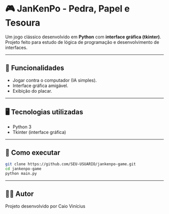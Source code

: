 # 🎮 JanKenPo - Pedra, Papel e Tesoura

Um jogo clássico desenvolvido em **Python** com **interface gráfica (tkinter)**.  
Projeto feito para estudo de lógica de programação e desenvolvimento de interfaces.

---

## 🚀 Funcionalidades
- Jogar contra o computador (IA simples).
- Interface gráfica amigável.
- Exibição do placar.

---

## 🖥️ Tecnologias utilizadas
- Python 3
- Tkinter (interface gráfica)

---

## 📌 Como executar
```bash
git clone https://github.com/SEU-USUARIO/jankenpo-game.git
cd jankenpo-game
python main.py
````
---

## 👨‍💻 Autor
Projeto desenvolvido por Caio Vinícius
